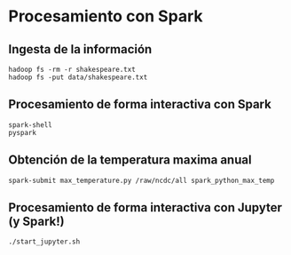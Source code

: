 # Procesamiento con Spark

## Ingesta de la información

```
hadoop fs -rm -r shakespeare.txt
hadoop fs -put data/shakespeare.txt
```

## Procesamiento de forma interactiva con Spark 

```
spark-shell
pyspark
```

## Obtención de la temperatura maxima anual

```
spark-submit max_temperature.py /raw/ncdc/all spark_python_max_temp
```

## Procesamiento de forma interactiva con Jupyter (y Spark!) 

```
./start_jupyter.sh
```